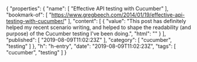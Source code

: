 {
  "properties": {
    "name": [
      "Effective API testing with Cucumber"
    ],
    "bookmark-of": [
      "https://www.gregbeech.com/2014/01/19/effective-api-testing-with-cucumber/"
    ],
    "content": [
      {
        "value": "This post has definitely helped my recent scenario writing, and helped to shape the readability (and purpose) of the Cucumber testing I've been doing.",
        "html": ""
      }
    ],
    "published": [
      "2019-08-09T11:02:23Z"
    ],
    "category": [
      "cucumber",
      "testing"
    ]
  },
  "h": "h-entry",
  "date": "2019-08-09T11:02:23Z",
  "tags": [
    "cucumber",
    "testing"
  ]
}

